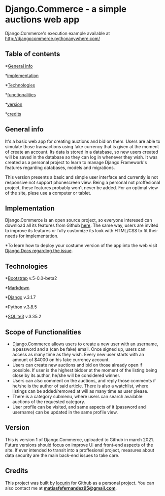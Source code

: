# Django.Commerce - a simple auctions web app

Django.Commerce's execution example available at http://djangocommerce.pythonanywhere.com/ 

## Table of contents

*[General info](#general-info)

*[implementation](#implementation)

*[Technologies](#technologies)

*[functionalities](#functionalities)

*[version](#version)

*[credits](#credits)


## General info

It's a basic web app for creating auctions and bid on them. Users are able to simulate those transactions using fake currency that is given at the moment of create an account. Its data is stored in a database, so new users created will be saved in the database so they can log in whenever they wish. It was created as a personal project to learn to manage Django Framework's features regarding databases, models and migrations.

This version presents a basic and simple user interface and currently is not responsive not support phonescreen view. Being a personal not proffesional project, these features probably won't never be added. For an optimal view of the site, plese use a computer or tablet.



## Implementation 
Django.Commerce is an open source project, so everyone interesed can download all its features from Github [here](https://github.com/locurin/django.commerce). The same way, users are invited to improve its features or fully customize its look with HTML/CSS to fit their needs for implementation. 

*To learn how to deploy your costume version of the app into the web visit [Django Docs regarding the issue](https://docs.djangoproject.com/en/3.1/howto/deployment/).


## Technologies

*[Bootstrap](https://getbootstrap.com/) v.5-0.0-beta2

*[Markdown](https://github.com/adam-p/markdown-here/wiki/Markdown-Cheatsheet) 

*[Django](https://www.djangoproject.com/) v.3.1.7

*[Python](https://www.python.org/) v.3.8.5

*[SQLite3](https://www.sqlite.org/) v.3.35.2

## Scope of Functionalities

* Django.Commerce allows users to create a new user with an username, a password and a (can be fake) email. Once signed up, users can access as many time as they wish. Every new user starts with an amount of $4000 on his fake currency account.
* Users can create new auctions and bid on those already open if possible. If user is the highest bidder at the moment of the listing being close by its author, he/she will be considered winner. 
* Users can also comment on the auctions, and reply those comments if he/she is the author of said article. There is also a watchlist, where listings can be added/removed at will as many time as user please.
* There is a category submenu, where users can search available auctions of the requested category.
* User profile can be visited, and same aspects of it (password and username) can be updated in the same profile view. 

##  Version

This is version 1 of Django.Commerce, uploaded to Github in march 2021. Future versions should focus on improve UI and front-end aspects of the site. If ever intended to transit into a proffesional project, measures about data security are the main back-end issues to take care.

## Credits

This project was built by [locurin](https://github.com/locurin) for Github as a personal project. You can also contact me at **matiasfefernandez95@gmail.com**. 


